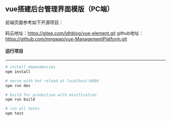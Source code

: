 ##  vue搭建后台管理界面模版（PC端）

前端页面参考如下开源项目：

码云地址：https://gitee.com/ldhblog/vue-element.git
github地址：https://github.com/nmgwap/vue-ManagementPlatform.git



#### 运行项目

------------------------

``` bash
# install dependencies
npm install

# serve with hot reload at localhost:8080
npm run dev

# build for production with minification
npm run build

# run all tests
npm test

```

